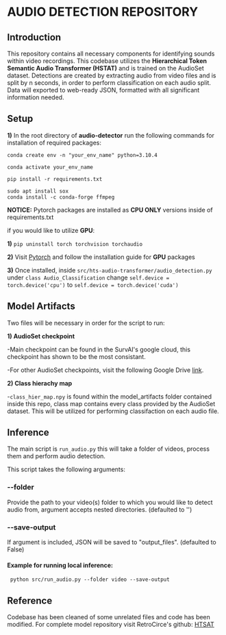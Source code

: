 # AUDIO DETECTION REPOSITORY

## Introduction
This repository contains all necessary components for identifying sounds within video recordings. This codebase utilizes the **Hierarchical Token Semantic Audio Transformer (HSTAT)** and is trained on the AudioSet dataset. Detections are created by extracting audio from video files and is split by n seconds, in order to perform classification on each audio split. Data will exported to web-ready JSON, formatted with all significant information needed.



## Setup

**1)** In the root directory of **audio-detector** run the following commands for installation of required packages:

```conda create env -n "your_env_name" python=3.10.4```

```conda activate your_env_name```

```pip install -r requirements.txt```


```
sudo apt install sox
conda install -c conda-forge ffmpeg
```


**NOTICE:** Pytorch packages are installed as **CPU ONLY** versions inside of requirements.txt 

if you would like to utilize **GPU**:

**1)** ```pip uninstall torch torchvision torchaudio```

**2)** Visit [Pytorch](https://pytorch.org/) and follow the installation guide for **GPU** packages

**3)** Once installed, inside ```src/hts-audio-transformer/audio_detection.py``` under ```class Audio_Classification``` change ```self.device = torch.device('cpu')``` to ```self.device = torch.device('cuda')```

## Model Artifacts
Two files will be necessary in order for the script to run:

**1) AudioSet checkpoint**

  -Main checkpoint can be found in the SurvAI's google cloud, this checkpoint has shown to be the most consistant.
  
  -For other AudioSet checkpoints, visit the following Google Drive [link](https://drive.google.com/drive/folders/1cZhMO7qLXTeifXVPP7PdM1NRYCG5cx28).
  
**2) Class hierachy map**

-```class_hier_map.npy``` is found within the model_artifacts folder contained inside this repo, class map contains every class provided by the AudioSet dataset. This will be utilized for performing classifaction on each audio file. 



## Inference

The main script is ```run_audio.py``` this will take a folder of videos, process them and perform audio detection.



This script takes the following arguments:

### --folder
Provide the path to your video(s) folder to which you would like to detect audio from, argument accepts nested directories. (defaulted to '')

### --save-output 
If argument is included, JSON will be saved to "output_files". (defaulted to False)


#### Example for running local inference:
``` python src/run_audio.py --folder video --save-output```



## Reference
Codebase has been cleaned of some unrelated files and code has been modified. For complete model repository visit RetroCirce's github: [HTSAT](https://github.com/RetroCirce/HTS-Audio-Transformer)
